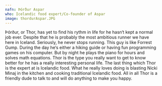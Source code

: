 ```yaml
---
nafn: Þórður Aspar
who: Icelandic food expert/Co-founder of Aspar
image: thordurAspar.JPG
---
```

Þórður, or Thor, has yet to find his rythm in life for he hasn‘t kept a normal job ever. Despite that he is probably the most ambitious runner we have here in Iceland. Seriously, he never stops running. This guy is like Forrest Gump. During the day he‘s either a hiking guide or having fun programming games on his computer. But by night he plays the piano for hours and solves math equations. Thor is the type you really want to get to know better for he has a really interesting personal life. The last thing which Thor is the expert at is Icelandic food. What he really loves doing is blasting Nicki Minaj in the kitchen and cooking traditional Icelandic food. All in all Thor is a friendly dude to talk to and will do anything to make you happy. 
